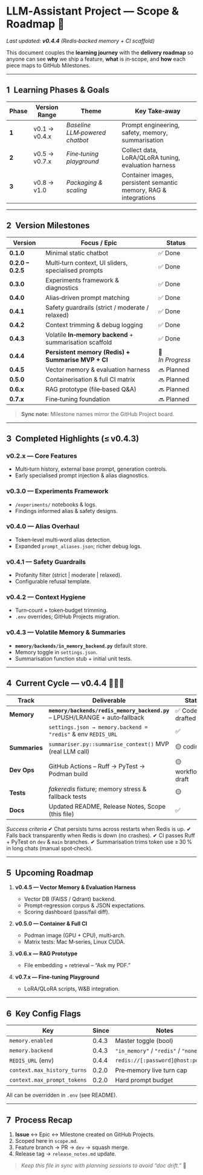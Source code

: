 # LLM‑Assistant Project — Scope & Roadmap 📑

*Last updated: **v0.4.4** (Redis‑backed memory + CI scaffold)*

This document couples the **learning journey** with the **delivery roadmap** so anyone can see **why** we ship a feature, **what** is in‑scope, and **how** each piece maps to GitHub Milestones.

---

## 1 Learning Phases & Goals

| Phase | Version Range | Theme                          | Key Take‑away                                                    |
| ----- | ------------- | ------------------------------ | ---------------------------------------------------------------- |
| **1** | v0.1 → v0.4.x | *Baseline LLM‑powered chatbot* | Prompt engineering, safety, memory, summarisation                |
| **2** | v0.5 → v0.7.x | *Fine‑tuning playground*       | Collect data, LoRA/QLoRA tuning, evaluation harness              |
| **3** | v0.8 → v1.0   | *Packaging & scaling*          | Container images, persistent semantic memory, RAG & integrations |

---

## 2 Version Milestones

| Version           | Focus / Epic                                            | Status           |
| ----------------- | ------------------------------------------------------- | ---------------- |
| **0.1.0**         | Minimal static chatbot                                  | ✅ Done           |
| **0.2.0 – 0.2.5** | Multi‑turn context, UI sliders, specialised prompts     | ✅ Done           |
| **0.3.0**         | Experiments framework & diagnostics                     | ✅ Done           |
| **0.4.0**         | Alias‑driven prompt matching                            | ✅ Done           |
| **0.4.1**         | Safety guardrails (strict / moderate / relaxed)         | ✅ Done           |
| **0.4.2**         | Context trimming & debug logging                        | ✅ Done           |
| **0.4.3**         | Volatile **In‑memory backend** + summarisation scaffold | ✅ Done           |
| **0.4.4**         | **Persistent memory (Redis) + Summarise MVP + CI**      | 🔄 *In Progress* |
| **0.4.5**         | Vector memory & evaluation harness                      | 🔜 Planned       |
| **0.5.0**         | Containerisation & full CI matrix                       | 🔜 Planned       |
| **0.6.x**         | RAG prototype (file‑based Q\&A)                         | 🔜 Planned       |
| **0.7.x**         | Fine‑tuning foundation                                  | 🔜 Planned       |

> **Sync note:** Milestone names mirror the GitHub Project board.

---

## 3 Completed Highlights (≤ v0.4.3)

### v0.2.x — Core Features

* Multi‑turn history, external base prompt, generation controls.
* Early specialised prompt injection & alias diagnostics.

### v0.3.0 — Experiments Framework

* `/experiments/` notebooks & logs.
* Findings informed alias & safety designs.

### v0.4.0 — Alias Overhaul

* Token‑level multi‑word alias detection.
* Expanded `prompt_aliases.json`; richer debug logs.

### v0.4.1 — Safety Guardrails

* Profanity filter (strict | moderate | relaxed).
* Configurable refusal template.

### v0.4.2 — Context Hygiene

* Turn‑count + token‑budget trimming.
* `.env` overrides; GitHub Projects migration.

### v0.4.3 — Volatile Memory & Summaries

* **`memory/backends/in_memory_backend.py`** default store.
* Memory toggle in `settings.json`.
* Summarisation function stub + initial unit tests.

---

## 4 Current Cycle — **v0.4.4**  🔧📝🧪

| Track         | Deliverable                                                                  | Status                 |
| ------------- | ---------------------------------------------------------------------------- | ---------------------- |
| **Memory**    | **`memory/backends/redis_memory_backend.py`** – LPUSH/LRANGE + auto‑fallback | ✅ Code drafted         |
|               | `settings.json → memory.backend = "redis"` & env `REDIS_URL`                 | ✅                      |
| **Summaries** | `summariser.py::summarise_context()` MVP (real LLM call)                     | 🟡 coding              |
| **Dev Ops**   | GitHub Actions – Ruff → PyTest → Podman build                                | 🟡 workflow\.yml draft |
| **Tests**     | *fakeredis* fixture; memory stress & fallback tests                          | 🟡                     |
| **Docs**      | Updated README, Release Notes, Scope (this file)                             | ✅                      |

*Success criteria*
✔ Chat persists turns across restarts when Redis is up.
✔ Falls back transparently when Redis is down (no crashes).
✔ CI passes Ruff + PyTest on `dev` & `main` branches.
✔ Summarisation trims token use ≥ 30 % in long chats (manual spot‑check).

---

## 5 Upcoming Roadmap

1. **v0.4.5 — Vector Memory & Evaluation Harness**

   * Vector DB (FAISS / Qdrant) backend.
   * Prompt‑regression corpus & JSON expectations.
   * Scoring dashboard (pass/fail diff).

2. **v0.5.0 — Container & Full CI**

   * Podman image (GPU + CPU), multi‑arch.
   * Matrix tests: Mac M‑series, Linux CUDA.

3. **v0.6.x — RAG Prototype**

   * File embedding + retrieval – “Ask my PDF.”

4. **v0.7.x — Fine‑tuning Playground**

   * LoRA/QLoRA scripts, W\&B integration.

---

## 6 Key Config Flags

| Key                         | Since | Notes                                |
| --------------------------- | ----- | ------------------------------------ |
| `memory.enabled`            | 0.4.3 | Master toggle (bool)                 |
| `memory.backend`            | 0.4.3 | `"in_memory"` / `"redis"` / `"none"` |
| `REDIS_URL` (env)           | 0.4.4 | `redis://[:password]@host:port/db`   |
| `context.max_history_turns` | 0.2.0 | Pre‑memory live turn cap             |
| `context.max_prompt_tokens` | 0.2.0 | Hard prompt budget                   |

All can be overridden in `.env` (see README).

---

## 7 Process Recap

1. **Issue** ↔ Epic ↔ Milestone created on GitHub Projects.
2. Scoped here in `scope.md`.
3. Feature branch → PR → `dev` → squash merge.
4. Release tag → `release_notes.md` update.

> *Keep this file in sync with planning sessions to avoid “doc drift.”* 🚀
